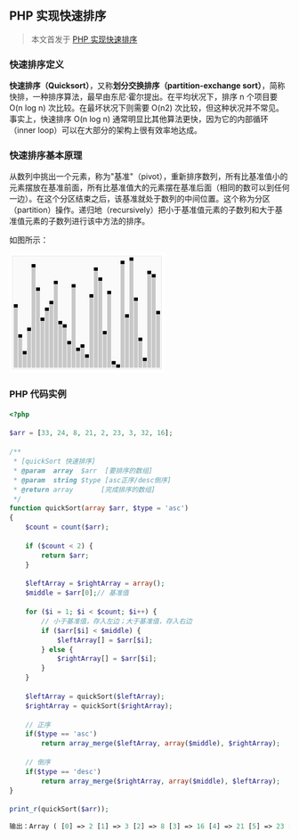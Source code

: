 ## PHP 实现快速排序

> 本文首发于 [PHP 实现快速排序](https://www.jianshu.com/p/56c09d431443)

### 快速排序定义
**快速排序（Quicksort）**，又称**划分交换排序（partition-exchange sort）**，简称快排，一种排序算法，最早由东尼·霍尔提出。在平均状况下，排序 n 个项目要 O(n log n) 次比较。在最坏状况下则需要 O(n2) 次比较，但这种状况并不常见。事实上，快速排序 O(n log n) 通常明显比其他算法更快，因为它的内部循环（inner loop）可以在大部分的架构上很有效率地达成。

### 快速排序基本原理
从数列中挑出一个元素，称为"基准"（pivot），重新排序数列，所有比基准值小的元素摆放在基准前面，所有比基准值大的元素摆在基准后面（相同的数可以到任何一边）。在这个分区结束之后，该基准就处于数列的中间位置。这个称为分区（partition）操作。递归地（recursively）把小于基准值元素的子数列和大于基准值元素的子数列进行该中方法的排序。

如图所示：

![GitHub Logo](./quicksort.webp)

### PHP 代码实例
``` php
<?php

$arr = [33, 24, 8, 21, 2, 23, 3, 32, 16];

/**
 * [quickSort 快速排序]
 * @param  array  $arr  [要排序的数组]
 * @param  string $type [asc正序/desc倒序]
 * @return array       [完成排序的数组]
 */
function quickSort(array $arr, $type = 'asc')
{
    $count = count($arr);

    if ($count < 2) {
        return $arr;
    }

    $leftArray = $rightArray = array();
    $middle = $arr[0];// 基准值

    for ($i = 1; $i < $count; $i++) {
        // 小于基准值，存入左边；大于基准值，存入右边
        if ($arr[$i] < $middle) {
            $leftArray[] = $arr[$i];
        } else {
            $rightArray[] = $arr[$i];
        }
    }

    $leftArray = quickSort($leftArray);
    $rightArray = quickSort($rightArray);

    // 正序
    if($type == 'asc')
    	return array_merge($leftArray, array($middle), $rightArray);

    // 倒序
    if($type == 'desc')
    	return array_merge($rightArray, array($middle), $leftArray);
}

print_r(quickSort($arr));
```
``` php
输出：Array ( [0] => 2 [1] => 3 [2] => 8 [3] => 16 [4] => 21 [5] => 23 [6] => 24 [7] => 32 [8] => 33 ) 
```
